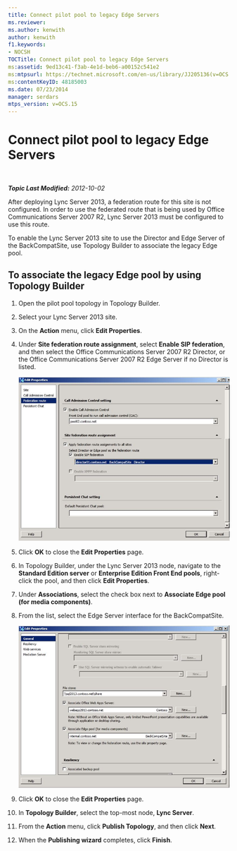 ```yaml
---
title: Connect pilot pool to legacy Edge Servers
ms.reviewer: 
ms.author: kenwith
author: kenwith
f1.keywords:
- NOCSH
TOCTitle: Connect pilot pool to legacy Edge Servers
ms:assetid: 9ed13c41-f3ab-4e1d-beb6-a00152c541e2
ms:mtpsurl: https://technet.microsoft.com/en-us/library/JJ205136(v=OCS.15)
ms:contentKeyID: 48185003
ms.date: 07/23/2014
manager: serdars
mtps_version: v=OCS.15
---
```


<div data-xmlns="http://www.w3.org/1999/xhtml">

<div class="topic" data-xmlns="http://www.w3.org/1999/xhtml" data-msxsl="urn:schemas-microsoft-com:xslt" data-cs="http://msdn.microsoft.com/en-us/">

<div data-asp="http://msdn2.microsoft.com/asp">

# Connect pilot pool to legacy Edge Servers

</div>

<div id="mainSection">

<div id="mainBody">

<span> </span>

_**Topic Last Modified:** 2012-10-02_

After deploying Lync Server 2013, a federation route for this site is not configured. In order to use the federated route that is being used by Office Communications Server 2007 R2, Lync Server 2013 must be configured to use this route.

To enable the Lync Server 2013 site to use the Director and Edge Server of the BackCompatSite, use Topology Builder to associate the legacy Edge pool.

<div>

## To associate the legacy Edge pool by using Topology Builder

1.  Open the pilot pool topology in Topology Builder.

2.  Select your Lync Server 2013 site.

3.  On the **Action** menu, click **Edit Properties**.

4.  Under **Site federation route assignment**, select **Enable SIP federation**, and then select the Office Communications Server 2007 R2 Director, or the Office Communications Server 2007 R2 Edge Server if no Director is listed.
    
    ![Edit Properties dialog, Federation route page](images/JJ205136.bc13014b-3578-4d9e-9ff7-bdd09130b676(OCS.15).jpg "Edit Properties dialog, Federation route page")  

5.  Click **OK** to close the **Edit Properties** page.

6.  In Topology Builder, under the Lync Server 2013 node, navigate to the **Standard Edition server** or **Enterprise Edition Front End pools**, right-click the pool, and then click **Edit Properties**.

7.  Under **Associations**, select the check box next to **Associate Edge pool (for media components)**.

8.  From the list, select the Edge Server interface for the BackCompatSite.
    
    ![Edit Properties dialog, General page](images/JJ205136.75045212-03ca-4b82-8337-5dacb487094f(OCS.15).jpg "Edit Properties dialog, General page")  

9.  Click **OK** to close the **Edit Properties** page.

10. In **Topology Builder**, select the top-most node, **Lync Server**.

11. From the **Action** menu, click **Publish Topology**, and then click **Next**.

12. When the **Publishing wizard** completes, click **Finish**.

</div>

</div>

<span> </span>

</div>

</div>

</div>

